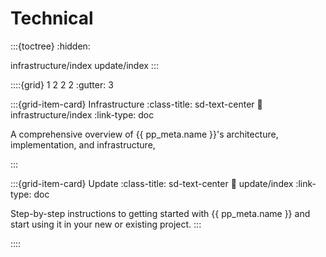 # Technical

:::{toctree}
:hidden:

infrastructure/index
update/index
:::




::::{grid} 1 2 2 2
:gutter: 3

:::{grid-item-card} Infrastructure
:class-title: sd-text-center
:link: infrastructure/index
:link-type: doc

A comprehensive overview of {{ pp_meta.name }}'s architecture, implementation, and infrastructure,

:::

:::{grid-item-card} Update
:class-title: sd-text-center
:link: update/index
:link-type: doc

Step-by-step instructions to getting started with {{ pp_meta.name }}
and start using it in your new or existing project.
:::

::::
